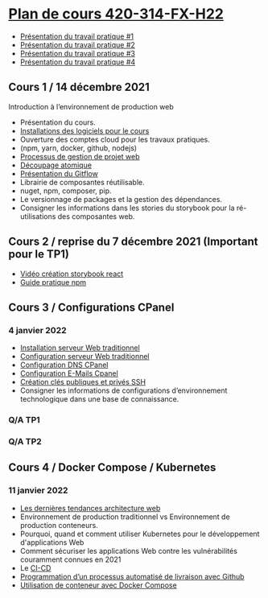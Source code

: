 # [Plan de cours 420-314-FX-H22](https://github.com/PLDubeFormation/420-314-FX-H22/blob/master/Plan%20cours%20420-314-FX%20H22.pdf)

- [Présentation du travail pratique #1](https://github.com/PLDubeFormation/420-314-FX-H22/blob/master/420-314-FX-H22-TP1.pdf)
- [Présentation du travail pratique #2](https://github.com/PLDubeFormation/420-314-FX-H22/blob/master/420-314-FX-H22-TP2.pdf)
- [Présentation du travail pratique #3](https://github.com/PLDubeFormation/420-314-FX-H22/blob/master/420-314-FX-H22-TP3.pdf)
- [Présentation du travail pratique #4](https://github.com/PLDubeFormation/420-314-FX-H22/blob/master/420-314-FX-H22-TP4.pdf)

## Cours 1 / 14 décembre 2021 ## 
Introduction à l’environnement de production web

- Présentation du cours.
- [Installations des logiciels pour le cours](https://github.com/PLDubeFormation/420-314-FX-H22/blob/master/Pr%C3%A9paration%20de%20l%E2%80%99environnement%20de%20travail.pdf) 
- Ouverture des comptes cloud pour les travaux pratiques. 
- (npm, yarn, docker, github, nodejs)
- [Processus de gestion de projet web](https://github.com/PLDubeFormation/420-314-FX-H22/blob/master/Cours%201/Processus%20Mise%20en%20Production.pdf)
- [Découpage atomique](https://github.com/PLDubeFormation/420-314-FX-H22/blob/master/Cours%201/Component%20Driven.pdf) 
- [Présentation du Gitflow](https://github.com/PLDubeFormation/420-314-FX-H22/blob/master/Cours%201/GIT.pdf)
- Librairie de composantes réutilisable.
- nuget, npm, composer, pip.
- Le versionnage de packages et la gestion des dépendances.
- Consigner les informations dans les stories du storybook pour la ré-utilisations des composantes web.

## Cours 2 / reprise du 7 décembre 2021 (Important pour le TP1) ## 
- [Vidéo création storybook react](https://webarchitek.ca/formations/React-Storybook.zip)
- [Guide pratique npm](npm_guide_technique.md)


## Cours 3 / Configurations CPanel
### 4 janvier 2022

- [Installation serveur Web traditionnel](https://docs.cpanel.net/cpanel/) 
- [Configuration serveur Web traditionnel](https://docs.cpanel.net/cpanel/domains/domains/)  
- [Configuration DNS CPanel](https://docs.cpanel.net/whm/dns-functions/dns-zone-manager/) 
- [Configuration E-Mails Cpanel](https://docs.cpanel.net/cpanel/email/) 
- [Création clés publiques et privés SSH](https://docs.cpanel.net/cpanel/security/ssh-access/)
- Consigner les informations de configurations d’environnement technologique dans une base de connaissance.

### Q/A TP1
### Q/A TP2


## Cours 4 / Docker Compose / Kubernetes
### 11 janvier 2022

- [Les dernières tendances architecture web](https://github.com/PLDubeFormation/420-314-FX-H22/blob/master/Architecture%20Application%202022.pdf)
- Environnement de production traditionnel vs Environnement de production conteneurs.
- Pourquoi, quand et comment utiliser Kubernetes pour le développement d'applications Web
- Comment sécuriser les applications Web contre les vulnérabilités couramment connues en 2021
- Le [CI-CD](ci-cd.md) 
- [Programmation d’un processus automatisé de livraison avec Github](ci-cd.md)
- [Utilisation de conteneur avec Docker Compose](docker_compose.md)


